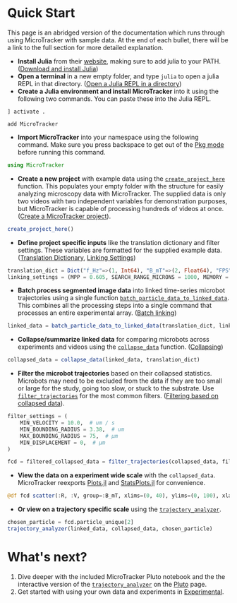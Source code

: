 # Quick Start

This page is an abridged version of the documentation which runs through using MicroTracker with sample data. At the end of each bullet, there will be a link to the full section for more detailed explanation.

- **Install Julia** from their [website](https://julialang.org/downloads/platform/), making sure to add julia to your PATH. ([Download and install Julia](@ref))
- **Open a terminal** in a new empty folder, and type `julia` to open a julia REPL in that directory. ([Open a Julia REPL in a directory](@ref))
- **Create a Julia environment and install MicroTracker** into it using the following two commands. You can paste these into the Julia REPL.
```
] activate .
```
```
add MicroTracker
```
- **Import MicroTracker** into your namespace using the following command. Make sure you press backspace to get out of the [Pkg mode](https://docs.julialang.org/en/v1/stdlib/Pkg/) before running this command.

```julia
using MicroTracker
```

- **Create a new project** with example data using the [`create_project_here`](@ref) function. This populates your empty folder with the structure for easily analyzing microscopy data with MicroTracker. The supplied data is only two videos with two independent variables for demonstration purposes, but MicroTracker is capable of processing hundreds of videos at once. ([Create a MicroTracker project](@ref)). 

```julia
create_project_here()
```

- **Define project specific inputs** like the translation dictionary and filter settings. These variables are formatted for the supplied example data. ([Translation Dictionary](@ref), [Linking Settings](@ref))

```julia
translation_dict = Dict("f_Hz"=>(1, Int64), "B_mT"=>(2, Float64), "FPS"=>(3, Float64))
linking_settings = (MPP = 0.605, SEARCH_RANGE_MICRONS = 1000, MEMORY = 0, STUBS_SECONDS = 0.5)
```

- **Batch process segmented image data** into linked time-series microbot trajectories using a single function [`batch_particle_data_to_linked_data`](@ref). This combines all the processing steps into a single command that processes an entire experimental array. ([Batch linking](@ref))
```julia
linked_data = batch_particle_data_to_linked_data(translation_dict, linking_settings)
```

- **Collapse/summarize linked data** for comparing microbots across experiments and videos using the [`collapse_data`](@ref) function. ([Collapsing](@ref))
```julia
collapsed_data = collapse_data(linked_data, translation_dict)
```

- **Filter the microbot trajectories** based on their collapsed statistics. Microbots may need to be excluded from the data if they are too small or large for the study, going too slow, or stuck to the substrate. Use [`filter_trajectories`](@ref) for the most common filters. ([Filtering based on collapsed data](@ref)).
```julia
filter_settings = (
    MIN_VELOCITY = 10.0,  # um / s  
    MIN_BOUNDING_RADIUS = 3.38,  # um
    MAX_BOUNDING_RADIUS = 75,  # µm
    MIN_DISPLACEMENT = 0,  # µm
)

fcd = filtered_collapsed_data = filter_trajectories(collapsed_data, filter_settings)
```

- **View the data on a experiment wide scale** with the `collapsed_data`. MicroTracker reexports [Plots.jl](https://docs.juliaplots.org/stable/) and [StatsPlots.jl](https://docs.juliaplots.org/latest/generated/statsplots/) for convenience.
```julia
@df fcd scatter(:R, :V, group=:B_mT, xlims=(0, 40), ylims=(0, 100), xlabel="R (µm)", ylabel="V (µm/s)", leg_title = "B (mT)")
```

- **Or view on a trajectory specific scale** using the [`trajectory_analyzer`](@ref).
```julia
chosen_particle = fcd.particle_unique[2]
trajectory_analyzer(linked_data, collapsed_data, chosen_particle)
```

# What's next?
1. Dive deeper with the included MicroTracker Pluto notebook and the the interactive version of the [`trajectory_analyzer`](@ref) on the [Pluto](@ref) page.
2. Get started with using your own data and experiments in [Experimental](@ref).
